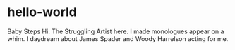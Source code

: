 # hello-world
Baby Steps
Hi. The Struggling Artist here. I made monologues appear on a whim.
I daydream about James Spader and Woody Harrelson acting for me.
